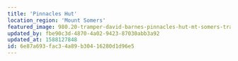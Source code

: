 ```yaml
---
title: 'Pinnacles Hut'
location_region: 'Mount Somers'
featured_image: 980.20-tramper-david-barnes-pinnacles-hut-mt-somers-track-hakatere-cp-canterbury.jpg
updated_by: fbe90c3d-4870-4a02-9423-87030abb3a92
updated_at: 1588127848
id: 6e87a693-fac3-4a89-b304-16280d1d96e5
---
```

